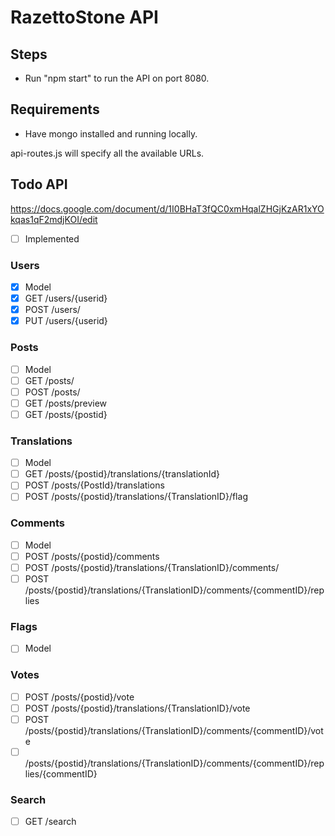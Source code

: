 # RazettoStone API

## Steps
* Run "npm start" to run the API on port 8080.

## Requirements
* Have mongo installed and running locally.

api-routes.js will specify all the available URLs.


## Todo API 

https://docs.google.com/document/d/1I0BHaT3fQC0xmHqalZHGjKzAR1xYOkqas1qF2mdjKOI/edit


- [ ] Implemented

### Users
- [x] Model 
- [x] GET /users/{userid}
- [x] POST /users/
- [x] PUT /users/{userid}

### Posts 
- [ ] Model
- [ ] GET /posts/ 
- [ ] POST /posts/
- [ ] GET /posts/preview
- [ ] GET /posts/{postid}

### Translations
- [ ] Model
- [ ] GET /posts/{postid}/translations/{translationId}
- [ ] POST /posts/{PostId}/translations
- [ ] POST /posts/{postid}/translations/{TranslationID}/flag

### Comments
- [ ] Model
- [ ] POST /posts/{postid}/comments
- [ ] POST /posts/{postid}/translations/{TranslationID}/comments/
- [ ] POST /posts/{postid}/translations/{TranslationID}/comments/{commentID}/replies

### Flags
- [ ] Model

### Votes
- [ ] POST /posts/{postid}/vote
- [ ] POST /posts/{postid}/translations/{TranslationID}/vote
- [ ] POST /posts/{postid}/translations/{TranslationID}/comments/{commentID}/vote
- [ ] /posts/{postid}/translations/{TranslationID}/comments/{commentID}/replies/{commentID}

### Search
- [ ] GET /search
